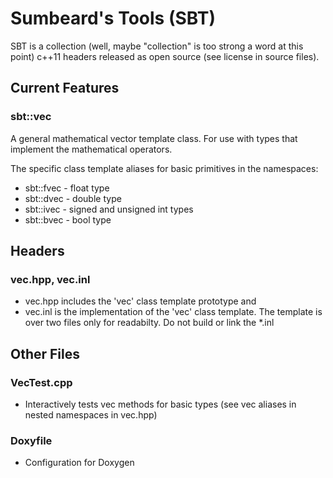 Sumbeard's Tools (SBT)
======================

SBT is a collection (well, maybe "collection" is too strong a word at this point)
c++11 headers released as open source (see license in source files).

Current Features
-----------------

### sbt::vec
A general mathematical vector template class. For use with types that 
implement the mathematical operators.

The specific class template aliases for basic primitives in the namespaces:
  - sbt::fvec - float type
  - sbt::dvec - double type
  - sbt::ivec - signed and unsigned int types
  - sbt::bvec - bool type

Headers
--------
### vec.hpp, vec.inl
  - vec.hpp includes the 'vec' class template prototype and 
  - vec.inl is the implementation of the 'vec' class template. The template is 
    over two files only for readabilty. Do not build or link the *.inl

Other Files
------------
### VecTest.cpp
  - Interactively tests vec methods for basic types (see vec aliases in nested 
    namespaces in vec.hpp)

### Doxyfile
  - Configuration for Doxygen
  
